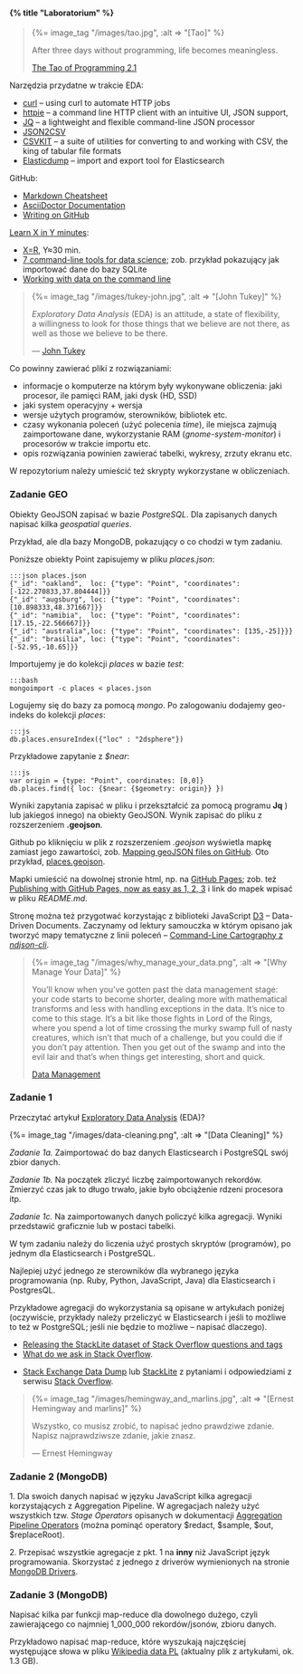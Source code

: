 #### {% title "Laboratorium" %}

<blockquote>
 {%= image_tag "/images/tao.jpg", :alt => "[Tao]" %}
 <p>
   After three days without programming, life becomes meaningless.
 </p>
 <p class="author"><a href="http://www.canonical.org/~kragen/tao-of-programming.html">The Tao of Programming 2.1</a></p>
</blockquote>

Narzędzia przydatne w trakcie EDA:

* [curl](https://curl.haxx.se/docs/httpscripting.html) – using curl to automate HTTP jobs
* [httpie](https://httpie.org/doc) – a command line HTTP client with an intuitive UI, JSON support,
* [JQ](http://stedolan.github.io/jq/) –
  a lightweight and flexible command-line JSON processor
* [JSON2CSV](https://github.com/jehiah/json2csv)
* [CSVKIT](http://csvkit.readthedocs.org/en/latest/) –
  a suite of utilities for converting to and working with CSV,
  the king of tabular file formats
* [Elasticdump](https://github.com/taskrabbit/elasticsearch-dump) –
  import and export tool for Elasticsearch

GitHub:

* [Markdown Cheatsheet](https://github.com/adam-p/markdown-here/wiki/Markdown-Cheatsheet)
* [AsciiDoctor Documentation](http://asciidoctor.org/docs)
* [Writing on GitHub](https://help.github.com/articles/writing-on-github/)

[Learn X in Y minutes](http://learnxinyminutes.com/):

* [X=R](http://learnxinyminutes.com/docs/r/), Y≈30 min.
* [7 command-line tools for data science](http://jeroenjanssens.com/2013/09/19/seven-command-line-tools-for-data-science.html);
  zob. przykład pokazujący jak importować dane do bazy SQLite
* [Working with data on the command line](http://www.datamazing.co.uk/2014/01/25/working-with-data-on-the-command-line)

<blockquote>
 {%= image_tag "/images/tukey-john.jpg", :alt => "[John Tukey]" %}
 <p>
  <i>Exploratory Data Analysis</i> (EDA) is an attitude, a state of flexibility,
  a willingness to look for those things that we believe are not there,
  as well as those we believe to be there.
 </p>
 <p class="author">— <a href="http://en.wikipedia.org/wiki/John_Tukey">John Tukey</a></p>
</blockquote>

Co powinny zawierać pliki z rozwiązaniami:

* informacje o komputerze na którym były wykonywane obliczenia: jaki procesor,
 ile pamięci RAM, jaki dysk (HD, SSD)
* jaki system operacyjny + wersja
* wersje użytych programów, sterowników, bibliotek etc.
* czasy wykonania poleceń (użyć polecenia _time_), ile miejsca
 zajmują zaimportowane dane, wykorzystanie RAM (_gnome-system-monitor_)
 i procesorów w trakcie importu etc.
* opis rozwiązania powinien zawierać tabelki, wykresy, zrzuty ekranu etc.

W repozytorium należy umieścić też skrypty wykorzystane w obliczeniach.


### Zadanie GEO

Obiekty GeoJSON zapisać w bazie *PostgreSQL*.
Dla zapisanych danych napisać kilka _geospatial queries_.

<!-- [MongoDB](http://docs.mongodb.org/manual/reference/operator/query-geospatial/) -->

Przykład, ale dla bazy MongoDB, pokazujący o co chodzi w tym zadaniu.

Poniższe obiekty Point zapisujemy w pliku _places.json_:

    :::json places.json
    {"_id": "oakland",  loc: {"type": "Point", "coordinates": [-122.270833,37.804444]}}
    {"_id": "augsburg", loc: {"type": "Point", "coordinates": [10.898333,48.371667]}}
    {"_id": "namibia",  loc: {"type": "Point", "coordinates": [17.15,-22.566667]}}
    {"_id": "australia",loc: {"type": "Point", "coordinates": [135,-25]}}}
    {"_id": "brasilia", loc: {"type": "Point", "coordinates": [-52.95,-10.65]}}

Importujemy je do kolekcji *places* w bazie *test*:

    :::bash
    mongoimport -c places < places.json

Logujemy się do bazy za pomocą *mongo*. Po zalogowaniu
dodajemy geo-indeks do kolekcji *places*:

    :::js
    db.places.ensureIndex({"loc" : "2dsphere"})

Przykładowe zapytanie z *$near*:

    :::js
    var origin = {type: "Point", coordinates: [0,0]}
    db.places.find({ loc: {$near: {$geometry: origin}} })

Wyniki zapytania zapisać w pliku i przekształcić za pomocą programu **Jq** ) lub
jakiegoś innego) na obiekty GeoJSON. Wynik zapisać do pliku z rozszerzeniem
**.geojson**.

Github po kliknięciu w plik z rozszerzeniem _.geojson_ wyświetla mapkę zamiast
jego zawartości, zob.
[Mapping geoJSON files on GitHub](https://help.github.com/articles/mapping-geojson-files-on-github/).
Oto przykład,
[places.geojson](https://github.com/nosql/aggregations-3/blob/master/data/wbzyl/places.geojson).

Mapki umieścić na dowolnej stronie html, np. na [GitHub Pages](https://pages.github.com/);
zob. też [Publishing with GitHub Pages, now as easy as 1, 2, 3](https://github.com/blog/2289-publishing-with-github-pages-now-as-easy-as-1-2-3)
i link do mapek wpisać w pliku _README.md_.

Stronę można też przygotwać korzystając z biblioteki JavaScript
[D3](https://d3js.org) – Data-Driven Documents.
Zaczynamy od lektury samouczka w którym opisano jak tworzyć mapy tematyczne
z linii poleceń – [Command-Line Cartography z  _ndjson-cli_](https://medium.com/@mbostock/command-line-cartography-part-1-897aa8f8ca2c).


<blockquote>
 {%= image_tag "/images/why_manage_your_data.png", :alt => "[Why Manage Your Data]" %}
 <p>
  You’ll know when you’ve gotten past the data management stage: your
 code starts to become shorter, dealing more with mathematical
 transforms and less with handling exceptions in the data. It’s nice
 to come to this stage. It’s a bit like those fights in Lord of the
 Rings, where you spend a lot of time crossing the murky swamp full of
 nasty creatures, which isn’t that much of a challenge, but you could
 die if you don’t pay attention. Then you get out of the swamp and
 into the evil lair and that’s when things get interesting, short and
 quick.
 </p>
 <p class="author"><a href="http://kaushikghose.wordpress.com/2013/09/26/data-management/">Data Management</a></p>
</blockquote>

### Zadanie 1

Przeczytać artykuł [Exploratory Data Analysis](http://en.wikipedia.org/wiki/Exploratory_Data_Analysis) (EDA)?

{%= image_tag "/images/data-cleaning.png", :alt => "[Data Cleaning]" %}

*Zadanie 1a.* Zaimportować do baz danych Elasticsearch i PostgreSQL
swój zbior danych.

*Zadanie 1b.* Na początek zliczyć liczbę zaimportowanych rekordów.
Zmierzyć czas jak to długo trwało, jakie było obciążenie rdzeni procesora itp.

*Zadanie 1c.* Na zaimportowanych danych policzyć kilka agregacji.
Wyniki przedstawić graficznie lub w postaci tabelki.

W tym zadaniu należy do liczenia użyć prostych skryptów (programów),
po jednym dla Elasticsearch i PostgreSQL.

Najlepiej użyć jednego ze sterowników dla wybranego języka programowania
(np. Ruby, Python, JavaScript, Java) dla Elasticsearch i PostgresQL.

Przykładowe agregacji do wykorzystania są opisane w artykułach poniżej
(oczywiście, przykłady należy przeliczyć w Elasticsearch i jeśli to możliwe to
też w PostgreSQL; jeśli nie będzie to możliwe – napisać dlaczego).

- [Releasing the StackLite dataset of Stack Overflow questions and tags](http://varianceexplained.org/r/stack-lite/)
- [What do we ask in Stack Overflow](http://jkunst.com/r/what-do-we-ask-in-stackoverflow/).
* [Stack Exchange Data Dump](https://archive.org/details/stackexchange)
 lub [StackLite](https://github.com/dgrtwo/StackLite)
 z pytaniami i odpowiedziami z serwisu [Stack Overflow](http://stackoverflow.com).

<!--
* [BookCorpus](http://www.cs.toronto.edu/~mbweb) – two datatsets, 2.5GB i 2.1GB;
  sentences from 11_038 books
* [MongoDB JSON Data](https://github.com/ozlerhakan/mongodb-json-files) –
  a dedicated repository that collects collections to practice/use in MongoDB.
* [I have every publicly available Reddit comment for research. ~ 1.7 billion
  comments @ 250 GB compressed. Any interest in this?](https://www.reddit.com/r/datasets/comments/3bxlg7/i_have_every_publicly_available_reddit_comment)
  Get one month of comments @ 5.5 GB compressed.
* [GroupLens data](http://grouplens.org/datasets):
  - [MovieLens data](http://grouplens.org/datasets/movielens);
  [movielens.org](https://movielens.org) – non-commercial, personalized movie recommendations
* [Jester](http://www.ieor.berkeley.edu/~goldberg/jester-data/) –
  anonymous Ratings Data from the Jester Online Joke Recommender System
* [Stanford Large Network Dataset Collection](https://snap.stanford.edu/data/)
  by Jure Leskovec: Online Reviews (Amazon, Movies, Beer)
* [GeoNames](http://www.geonames.org/export/) i [Postal Codes](http://www.geonames.org/postal-codes/)
* [GetGlue and Timestamped Event Data](http://getglue-data.s3.amazonaws.com/getglue_sample.tar.gz)
  (ok. 11 GB). Dane pochodzą z lat 2007–2012 – tylko filmy i przedstawienia TV.

-->

<!--
Data sharing:

* [How to share data with a statistician](https://github.com/jtleek/datasharing)

Na [Kaggle](https://www.kaggle.com/) znajdziemy dużo interesujących danych.
W sierpniu 2013 Facebook ogłosił konkurs
[Identify keywords and tags from millions of text questions](https://www.kaggle.com/c/facebook-recruiting-iii-keyword-extraction).
Skorzystamy z danych udostępnionych na ten konkurs przez
[Stack Exchange](http://stackexchange.com/):

* [Train.zip](https://www.kaggle.com/c/facebook-recruiting-iii-keyword-extraction/download/Train.zip) – 2.19 GB

Archiwum *Train.zip* zawiera plik *Train.csv* (6.8 GB).
Każdy rekord zawiera cztery pola `"Id","Title","Body","Tags"`:

* `Id` – Unique identifier for each question
* `Title` – The question's title
* `Body` – The body of the question
* `Tags` – The tags associated with the question (all lowercase, should not contain tabs '\t' or ampersands '&')

Przykładowy rekord CSV z pliku *Train.csv*:

    :::csv
    "2","How can I prevent firefox from closing when I press ctrl-w",
    "<p>In my favorite editor […]</p>

    <p>Rene</p>
    ","firefox"

Do testowania swoich rozwiązań można skorzystać ze 101 JSON–ów
[fb101.json](https://github.com/nosql/aggregations-3/blob/master/data/wbzyl/fb101.json).
Wybrałem je losowo po zapisaniu rekordów z *Train.csv* w bazie MongoDB.

   ☀☀☀

* Przykład EDA – konkurs
  [Kaggle bulldozers: Basic cleaning](http://danielfrg.github.io/blog/2013/03/07/kaggle-bulldozers-basic-cleaning/),<br>
  [nagroda dla najlepszego rozwiązania $10,000](http://www.kaggle.com/c/bluebook-for-bulldozers/data)
* Interesujące dane –
  [Detecting Insults in Social Commentary](http://www.kaggle.com/c/detecting-insults-in-social-commentary/),<br>
  [3948 rekordów](http://www.kaggle.com/c/detecting-insults-in-social-commentary/data);
  zob. też Andreas Mueller [Machine Learning with scikit-learn](http://amueller.github.io/sklearn_tutorial/)


2013-09-27T13:04:45.582+0200 check 9 6034196
2013-09-27T13:04:45.689+0200

no. of rows: 6,034,195
min. value for Id: 1
max. value for Id: 6,034,195
no. of unique tags: 42,048
no. of occurrences of tags: 17,409,994
max. no. of tags/question: 5
avg. no. of tags/question: 2.89

% of questions with specified no. of tags:

1 : 13.76
2 : 26.65
3 : 28.65
4 : 19.1

PostgreSQL:

create table RAW_TRAIN(ID BIGINT PRIMARY KEY, TITLE TEXT, BODY TEXT, TAGS TEXT);
copy RAW_TEST from '/home/wbzyl/NN/Facebook-Kaggle/train.csv' csv header;

Do czyszczenia danych, jeśli okaże się to konieczne,
można użyć jednego z tych narzędzi:
[Google Refine](http://code.google.com/p/google-refine/) lub
[Data Wrangler](http://vis.stanford.edu/wrangler/).

Szczególnie polecam obejrzenie tych trzech krótkich filmów:
[Intro 1](http://www.youtube.com/watch?v=B70J_H_zAWM),
[Intro 2](http://www.youtube.com/watch?v=cO8NVCs_Ba0),
[Intro 3](https://www.youtube.com/watch?v=5tsyz3ibYzk).

Również rozwiązania tego zadania należy przygotować jako
[pull request](https://help.github.com/articles/using-pull-requests)
repozytorium [aggregations-3](https://github.com/nosql/aggregations-3).<br>

Na wyższą ocenę należy zoptymizować agregacje.
Na przykład tak jak to opisano w artykule Paula Done’a,
[How to speed up MongoDB Aggregation using Parallelisation](http://pauldone.blogspot.com/2014/03/mongoparallelaggregation.html).

-->

<blockquote>
 {%= image_tag "/images/hemingway_and_marlins.jpg", :alt => "[Ernest Hemingway and marlins]" %}
 <p>
  Wszystko, co musisz zrobić, to napisać jedno prawdziwe zdanie.
  Napisz najprawdziwsze zdanie, jakie znasz.
 </p>
 <p class="author">— Ernest Hemingway</p>
</blockquote>

### Zadanie 2 (MongoDB)

1\. Dla swoich danych napisać w języku JavaScript kilka agregacji korzystających
 z Aggregation Pipeline. W agregacjach należy użyć wszystkich tzw.
 _Stage Operators_ opisanych w dokumentacji
 [Aggregation Pipeline Operators](https://docs.mongodb.com/manual/reference/operator/aggregation/)
 (można pominąć operatory $redact, $sample, $out, $replaceRoot).

2\. Przepisać wszystkie agregacje z pkt. 1 na **inny**
 niż JavaScript język programowania. Skorzystać z jednego z driverów
 wymienionych na stronie [MongoDB Drivers](http://docs.mongodb.org/ecosystem/drivers/).


### Zadanie 3 (MongoDB)

Napisać kilka par funkcji map-reduce dla dowolnego dużego,
czyli zawierającego co najmniej 1_000_000 rekordów/jsonów, zbioru danych.

Przykładowo napisać map-reduce, które wyszukają najczęściej
występujące słowa w pliku [Wikipedia data
PL](http://dumps.wikimedia.org/plwiki/) (aktualny plik z artykułami, ok. 1.3
GB).
